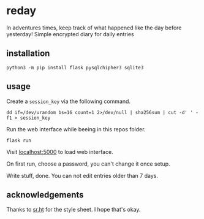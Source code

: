 # reday

In adventures times, keep track of what happened like the day before yesterday!
Simple encrypted diary for daily entries

## installation

```shell
python3 -m pip install flask pysqlchipher3 sqlite3
```

## usage

Create a `session_key` via the following command.

```shell
dd if=/dev/urandom bs=16 count=1 2>/dev/null | sha256sum | cut -d' ' -f1 > session_key

```

Run the web interface while beeing in this repos folder.

```shell
flask run
```

Visit [localhost:5000](http://localhost:5000) to load web interface.

On first run, choose a password, you can't change it once setup.

Write stuff, done. You can not edit entries older than 7 days.

## acknowledgements

Thanks to [sr.ht](https://sr.ht) for the style sheet. I hope that's okay.
